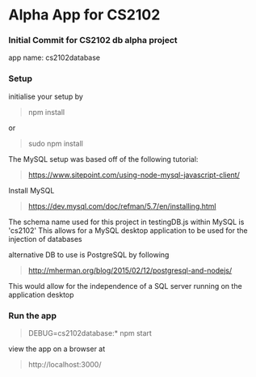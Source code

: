 # Alpha App for CS2102


### Initial Commit for CS2102 db alpha project

app name: cs2102database


### Setup

initialise your setup by 
> npm install

or 

> sudo npm install

The MySQL setup was based off of the following tutorial: 
> https://www.sitepoint.com/using-node-mysql-javascript-client/

Install MySQL
> https://dev.mysql.com/doc/refman/5.7/en/installing.html

The schema name used for this project in testingDB.js within MySQL is
'cs2102'
This allows for a MySQL desktop application to be used for the injection of databases

alternative DB to use is PostgreSQL by following
> http://mherman.org/blog/2015/02/12/postgresql-and-nodejs/

This would allow for the independence of a SQL server running on the application desktop

### Run the app
> DEBUG=cs2102database:* npm start

view the app on a browser at 
> http://localhost:3000/